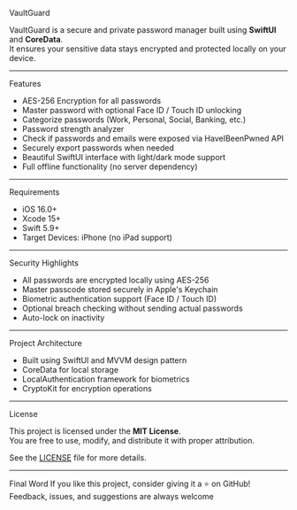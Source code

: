 VaultGuard

VaultGuard is a secure and private password manager built using **SwiftUI** and **CoreData**.  
It ensures your sensitive data stays encrypted and protected locally on your device.

---

Features
- AES-256 Encryption for all passwords
- Master password with optional Face ID / Touch ID unlocking
- Categorize passwords (Work, Personal, Social, Banking, etc.)
- Password strength analyzer
- Check if passwords and emails were exposed via HaveIBeenPwned API
- Securely export passwords when needed
- Beautiful SwiftUI interface with light/dark mode support
- Full offline functionality (no server dependency)

---

Requirements
- iOS 16.0+
- Xcode 15+
- Swift 5.9+
- Target Devices: iPhone (no iPad support)

---

Security Highlights
- All passwords are encrypted locally using AES-256
- Master passcode stored securely in Apple's Keychain
- Biometric authentication support (Face ID / Touch ID)
- Optional breach checking without sending actual passwords
- Auto-lock on inactivity

---

Project Architecture
- Built using SwiftUI and MVVM design pattern
- CoreData for local storage
- LocalAuthentication framework for biometrics
- CryptoKit for encryption operations

---

License

This project is licensed under the **MIT License**.  
You are free to use, modify, and distribute it with proper attribution.

See the [LICENSE](LICENSE) file for more details.

---
Final Word
If you like this project, consider giving it a ⭐️ on GitHub!  
Feedback, issues, and suggestions are always welcome 
